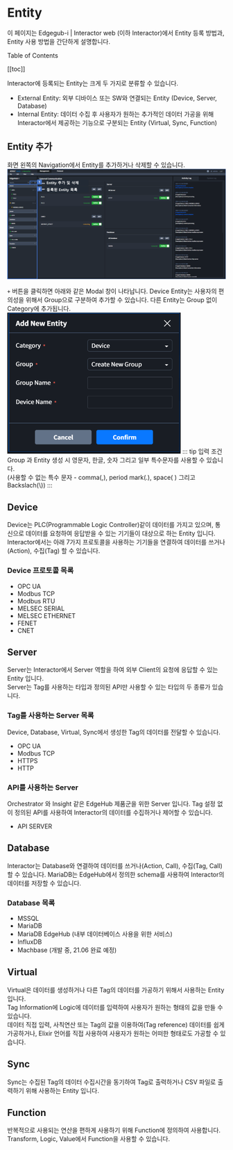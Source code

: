 # Entity
이 페이지는 Edgegub-i | Interactor web (이하 Interactor)에서 Entity 등록 방법과, Entity 사용 방법을 간단하게 설명합니다.

<div class="toc-title">Table of Contents</div>

[[toc]]

Interactor에 등록되는 Entity는 크게 두 가지로 분류할 수 있습니다.
* External Entity: 외부 디바이스 또는 SW와 연결되는 Entity (Device, Server, Database)
* Internal Entity: 데이터 수집 후 사용자가 원하는 추가적인 데이터 가공을 위해 Interactor에서 제공하는 기능으로 구분되는 Entity (Virtual, Sync, Function)

## Entity 추가
화면 왼쪽의 Navigation에서 Entity를 추가하거나 삭제할 수 있습니다.  
![img](../../img/entity/add.png)

`+` 버튼을 클릭하면 아래와 같은 Modal 창이 나타납니다. Device Entity는 사용자의 편의성을 위해서 Group으로 구분하여 추가할 수 있습니다. 다른 Entity는 Group 없이 Category에 추가됩니다.  
<img src="../../img/entity/add_modal.png" width="400">
::: tip 입력 조건
Group 과 Entity 생성 시 영문자, 한글, 숫자 그리고 일부 특수문자를 사용할 수 있습니다.  
(사용할 수 없는 특수 문자 - comma(,), period mark(.), space( ) 그리고  Backslach(\\))
:::

## Device
Device는 PLC(Programmable Logic Controller)같이 데이터를 가지고 있으며, 통신으로 데이터를 요청하여 응답받을 수 있는 기기들이 대상으로 하는 Entity 입니다.  
Interactor에서는 아래 7가지 프로토콜을 사용하는 기기들을 연결하여 데이터를 쓰거나(Action), 수집(Tag) 할 수 있습니다.  
### Device 프로토콜 목록
* OPC UA
* Modbus TCP
* Modbus RTU
* MELSEC SERIAL
* MELSEC ETHERNET
* FENET
* CNET


## Server
Server는 Interactor에서 Server 역할을 하여 외부 Client의 요청에 응답할 수 있는 Entity 입니다.  
Server는 Tag를 사용하는 타입과 정의된 API만 사용할 수 있는 타입의 두 종류가 있습니다.

### Tag를 사용하는 Server 목록
Device, Database, Virtual, Sync에서 생성한 Tag의 데이터를 전달할 수 있습니다.
* OPC UA
* Modbus TCP
* HTTPS
* HTTP

### API를 사용하는 Server
Orchestrator 와 Insight 같은 EdgeHub 제품군을 위한 Server 입니다. 
Tag 설정 없이 정의된 API를 사용하여 Interactor의 데이터를 수집하거나 제어할 수 있습니다.  
* API SERVER


## Database
Interactor는 Database와 연결하여 데이터를 쓰거나(Action, Call), 수집(Tag, Call) 할 수 있습니다. 
MariaDB는 EdgeHub에서 정의한 schema를 사용하여 Interactor의 데이터를 저장할 수 있습니다.

### Database 목록
* MSSQL
* MariaDB
* MariaDB EdgeHub (내부 데이터베이스 사용을 위한 서비스)
* InfluxDB
* Machbase (개발 중, 21.06 완료 예정)

## Virtual
Virtual은 데이터를 생성하거나 다른 Tag의 데이터를 가공하기 위해서 사용하는 Entity 입니다.  
Tag Information에 Logic에 데이터를 입력하여 사용자가 원하는 형태의 값을 만들 수 있습니다.   
데이터 직접 입력, 사칙연산 또는 Tag의 값을 이용하여(Tag reference) 데이터를 쉽게 가공하거나, Elixir 언어를 직접 사용하여 사용자가 원하는 어떠한 형태로도 가공할 수 있습니다.

## Sync
Sync는 수집된 Tag의 데이터 수집시간을 동기하여 Tag로 출력하거나 CSV 파일로 출력하기 위해 사용하는 Entity 입니다.

## Function
반복적으로 사용되는 연산을 편하게 사용하기 위해 Function에 정의하여 사용합니다.  
Transform, Logic, Value에서 Function을 사용할 수 있습니다.  